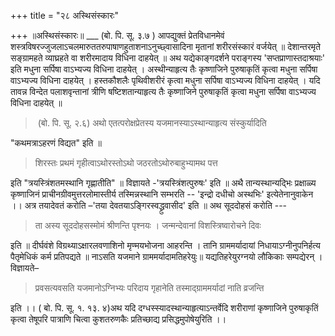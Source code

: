 +++
title = "२८ अस्थिसंस्कारः"

+++
॥अस्थिसंस्कारः॥ ___ (बो. पि. सू. ३.७ ) आपद्युक्तं प्रेतविधानमेवं शस्त्रविषरज्जुजलाऽचलमारुततरुपाषाणहुताशनाऽनुच्छ्वासादिना मृतानां शरीरसंस्कारं वर्जयेत् ॥ देशान्तरमृते सङ्ग्रामहते व्याघ्रहते वा शरीरमादाय विधिना दाहयेत् ॥ अथ यद्येकाङ्गदर्शने पराङ्गस्य 'सप्तप्राणास्तदाश्रयाः' इति मधुना सर्पिषा वाऽभ्यज्य विधिना दाहयेत् । अस्थीन्याहृत्य तैः कृष्णाजिने पुरुषाकृतिं कृत्वा मधुना सर्पिषा वाऽभ्यज्य विधिना दाहयेत् । हस्तकौशलैः पृथिवीशरीरं कृत्वा मधुना सर्पिषा वाऽभ्यज्य विधिना दाहयेत् । यदि तावन्न विन्देत पलाशवृन्तानां त्रीणि षष्टिशतान्याहृत्य तैः कृष्णाजिने पुरुषाकृतिं कृत्वा मधुना सर्पिषा वाऽभ्यज्य विधिना दाहयेत् ॥ 

>‌ (बो. पि. सू. २.६) अथो एतत्परोक्षप्रेतस्य यजमानस्याऽस्थान्याहृत्य संस्कुर्यादिति

"कथमत्राऽहरणं विद्यत" इति ॥ 

> शिरस्तः प्रथमं गृहीत्वाऽथोरस्तोऽथो जठरतोऽथोरुबाहुभ्यामथ पत्त 

इति "त्रयस्त्रिंशतमस्थानि गृह्णातीति" ॥ विज्ञायते -'त्रयस्त्रिंशत्पुरुषः' इति ॥ अथै तान्यस्थान्यद्भिः प्रक्षाळ्य कृष्णाजिनं प्राचीनग्रीवमुत्तरलोमास्तीर्य तस्मिन्नस्थानि सम्भरति -- 'इन्द्रो दधीचो अस्थभिः' इत्येतेनानुवाकेन ।। अत्र तयादेवतं करोति –'तया देवतयाऽङ्गिरस्वद्ध्रुवासीद' इति ॥ अथ सूददोहसं करोति ---

> ता अस्य सूददोहसस्मोमं श्रीणन्ति पृश्नयः । जन्मन्देवानां विशस्त्रिष्वारोचने दिवः

इति ॥ दीर्घवंशे विग्रथ्याऽक्षारलवणाशिनो मृण्मयभोजना आहरन्ति । तानि ग्राममर्यादायां निधायाऽग्नीनुपनिर्हत्य पैतृमेधिकं कर्म प्रतिपद्यते ॥ नाऽसति यजमाने ग्राममर्यादामतिहरेयुः॥ यद्यतिहरेयुरग्नयो लौकिकाः सम्पद्येरन् । विज्ञायते–

> प्रवसत्यवसति यजमानोऽग्निभ्यः परिदाय गृहानेति तस्माद्ग्राममर्यादां नाति व्रजन्ति

इति ।। ( बो. पि. सू. १. १३. ४)अथ यदि दग्धस्स्यादस्थान्याहृत्याऽन्तर्वेदि शरीराणां कृष्णाजिने पुरुषाकृतिं कृत्वा तेषूपरि पात्राणि चित्वा कुशतरुणकैः प्रतिच्छाद्य प्रसिद्धमुपोषेयुरिति ।।